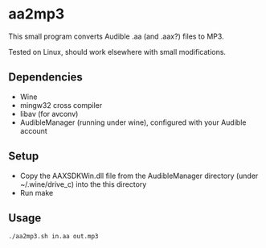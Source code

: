 aa2mp3
======

This small program converts Audible .aa (and .aax?) files to MP3.

Tested on Linux, should work elsewhere with small modifications.

Dependencies
------------
- Wine
- mingw32 cross compiler
- libav (for avconv)
- AudibleManager (running under wine), configured with your Audible account

Setup
-----
- Copy the AAXSDKWin.dll file from the AudibleManager directory (under ~/.wine/drive\_c)
  into the this directory
- Run make

Usage
-----

    ./aa2mp3.sh in.aa out.mp3
